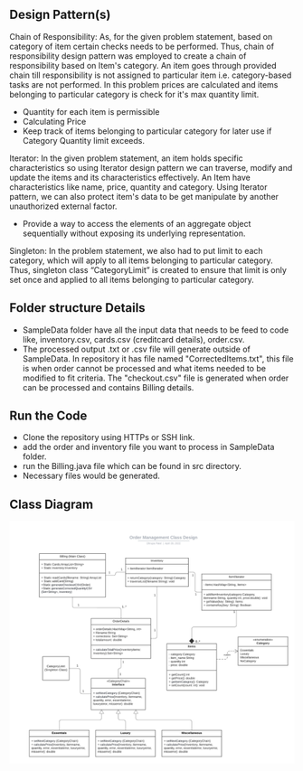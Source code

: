  <h2> Design Pattern(s) </h2>

Chain of Responsibility: As, for the given problem statement, based on category of item certain checks needs to be performed. Thus, chain of responsibility design pattern was employed to create a chain of responsibility based on Item's category. An item goes through provided chain till responsibility is not assigned to particular item i.e. category-based tasks are not performed. In this problem prices are calculated and items belonging to particular category is check for it's max quantity limit.

-	Quantity for each item is permissible
-	Calculating Price
-	Keep track of items belonging to particular category for later use if Category Quantity limit exceeds.


Iterator: In the given problem statement, an item holds specific characteristics so using Iterator design pattern we can traverse, modify and update the items and its characteristics effectively. An Item have characteristics like name, price, quantity and category. Using Iterator pattern, we can also protect item's data to be get manipulate by another unauthorized external factor.

-	Provide a way to access the elements of an aggregate object sequentially without exposing its underlying representation.


Singleton: In the problem statement, we also had to put limit to each category, which will apply to all items belonging to particular category. Thus, singleton class “CategoryLimit” is created to ensure that limit is only set once and applied to all items belonging to particular category.

<h2> Folder structure Details </h2>

- SampleData folder have all the input data that needs to be feed to code like, inventory.csv, cards.csv (creditcard details), order.csv.
- The processed output .txt or .csv file will generate outside of SampleData. In repository it has file named "CorrectedItems.txt", this file is when order cannot be processed and what items needed to be modified to fit criteria. The "checkout.csv" file is generated when order can be processed and contains Billing details.

<h2> Run the Code </h2>

- Clone the repository using HTTPs or SSH link.
- add the order and inventory file you want to process in SampleData folder.
- run the Billing.java file which can be found in src directory.
- Necessary files would be generated.

<h2> Class Diagram </h2>

![Class Diagram](https://github.com/gopinathsjsu/individual-project-Dhrupa-patel/blob/2c7414e0fa08f4b036b88c5b44f8071d96d1087e/Order%20Management%20UML%20class.png?raw=true)
